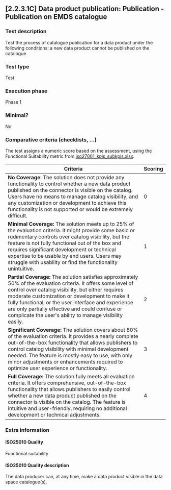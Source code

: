 
## [2.2.3.1C] Data product publication: Publication - Publication on EMDS catalogue
 
### Test description
Test the process of catalogue publication for a data product under the following conditions: a new data product cannot be published on the catalogue
 
### Test type
Test
 
### Execution phase
Phase 1
 
### Minimal?
No

### Comparative criteria (checklists, ...)
The test assigns a numeric score based on the assessment, using the Functional Suitability metric from [iso27001_kpis_subkpis.xlsx](../../../../../design_decisions/background_info/iso27001_kpis_subkpis.xlsx).

| **Criteria**                                                                                                                                                                                                                                                                                                                                                                                | **Scoring** |
| ------------------------------------------------------------------------------------------------------------------------------------------------------------------------------------------------------------------------------------------------------------------------------------------------------------------------------------------------------------------------------------------ | ----------- |
| **No Coverage:** The solution does not provide any functionality to control whether a new data product published on the connector is visible on the catalog. Users have no means to manage catalog visibility, and any customization or development to achieve this functionality is not supported or would be extremely difficult.                                                                                                  | 0           |
| **Minimal Coverage:** The solution meets up to 25% of the evaluation criteria. It might provide some basic or rudimentary controls over catalog visibility, but the feature is not fully functional out of the box and requires significant development or technical expertise to be usable by end users. Users may struggle with usability or find the functionality unintuitive. | 1           |
| **Partial Coverage:** The solution satisfies approximately 50% of the evaluation criteria. It offers some level of control over catalog visibility, but either requires moderate customization or development to make it fully functional, or the user interface and experience are only partially effective and could confuse or complicate the user's ability to manage visibility easily. | 2           |
| **Significant Coverage:** The solution covers about 80% of the evaluation criteria. It provides a nearly complete out-of-the-box functionality that allows publishers to control catalog visibility with minimal development needed. The feature is mostly easy to use, with only minor adjustments or enhancements required to optimize user experience or functionality. | 3           |
| **Full Coverage:** The solution fully meets all evaluation criteria. It offers comprehensive, out-of-the-box functionality that allows publishers to easily control whether a new data product published on the connector is visible on the catalog. The feature is intuitive and user-friendly, requiring no additional development or technical adjustments. | 4           |

### Extra information
#### ISO25010 Quality
Functional suitability
#### ISO25010 Quality description
The data producer can, at any time, make a data product visible in the data space catalogue(s).
    